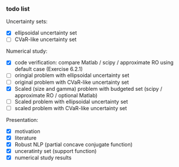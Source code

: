 ### todo list

Uncertainty sets:

- [x] ellipsoidal uncertainty set
- [ ] CVaR-like uncertainty set

Numerical study:

- [x] code verification: compare Matlab / scipy / approximate RO using default case (Exercise 6.2.1)
- [ ] oringial problem with ellipsoidal uncertainty set
- [ ] original problem with CVaR-like uncertainty set
- [x] Scaled (size and gamma) problem with budgeted set (scipy / approximate RO / optional Matlab)
- [ ] Scaled problem with ellipsoidal uncertainty set
- [ ] scaled problem with CVaR-like uncertainty set

Presentation:

- [x] motivation
- [x] literature
- [x] Robust NLP (partial concave conjugate function)
- [x] unceratinty set (support function)
- [x] numerical study results